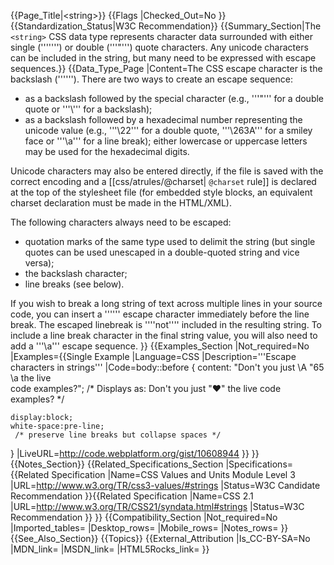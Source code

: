 {{Page_Title|&lt;string&gt;}}
{{Flags
|Checked_Out=No
}}
{{Standardization_Status|W3C Recommendation}}
{{Summary_Section|The <code>&lt;string></code> CSS data type represents character data surrounded with either single ('''&apos;''') or double ('''"''') quote characters.  Any unicode characters can be included in the string, but many need to be expressed with escape sequences.}}
{{Data_Type_Page
|Content=The CSS escape character is the backslash ('''\''').  There are two ways to create an escape sequence: 

* as a backslash followed by the special character (e.g., '''\"''' for a double quote or '''\\''' for a backslash);
* as a backslash followed by a hexadecimal number representing the unicode value (e.g.,  '''\22''' for a double quote, '''\263A''' for a smiley face or '''\a''' for a line break); either lowercase or uppercase letters may be used for the hexadecimal digits. 

Unicode characters may also be entered directly, if the file is saved with the correct encoding and a [[css/atrules/@charset| <code>@charset</code> rule]] is declared at the top of the stylesheet file (for embedded style blocks, an equivalent charset declaration must be made in the HTML/XML).

The following characters always need to be escaped:

* quotation marks of the same type used to delimit the string (but single quotes can be used unescaped in a double-quoted string and vice versa);
* the backslash character;
* line breaks (see below).

If you wish to break a long string of text across multiple lines in your source code, you can insert a '''\''' escape character immediately before the line break.  The escaped linebreak is ''''not'''' included in the resulting string.  To include a line break character in the final string value, you will also need to add a '''\a''' escape sequence.
}}
{{Examples_Section
|Not_required=No
|Examples={{Single Example
|Language=CSS
|Description='''Escape characters in strings'''
|Code=body::before {
    content: "Don't you just \A \"65 \a the live \
              code examples?"; 
/* Displays as:
Don't you just 
"♥" 
the live code examples?
*/

    display:block; 
    white-space:pre-line; 
     /* preserve line breaks but collapse spaces */  
}
|LiveURL=http://code.webplatform.org/gist/10608944
}}
}}
{{Notes_Section}}
{{Related_Specifications_Section
|Specifications={{Related Specification
|Name=CSS Values and Units Module Level 3
|URL=http://www.w3.org/TR/css3-values/#strings
|Status=W3C Candidate Recommendation
}}{{Related Specification
|Name=CSS 2.1
|URL=http://www.w3.org/TR/CSS21/syndata.html#strings
|Status=W3C Recommendation
}}
}}
{{Compatibility_Section
|Not_required=No
|Imported_tables=
|Desktop_rows=
|Mobile_rows=
|Notes_rows=
}}
{{See_Also_Section}}
{{Topics}}
{{External_Attribution
|Is_CC-BY-SA=No
|MDN_link=
|MSDN_link=
|HTML5Rocks_link=
}}